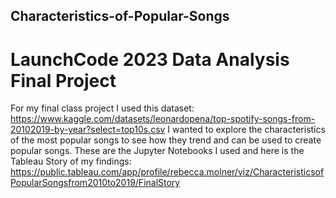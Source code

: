 ## Characteristics-of-Popular-Songs
# LaunchCode 2023 Data Analysis Final Project
For my final class project I used this dataset: https://www.kaggle.com/datasets/leonardopena/top-spotify-songs-from-20102019-by-year?select=top10s.csv
I wanted to explore the characteristics of the most popular songs to see how they trend and can be used to create popular songs.
These are the Jupyter Notebooks I used and here is the Tableau Story of my findings: https://public.tableau.com/app/profile/rebecca.molner/viz/CharacteristicsofPopularSongsfrom2010to2019/FinalStory
